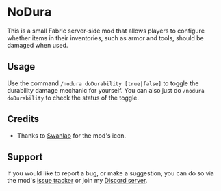 # NoDura

This is a small Fabric server-side mod that allows players to configure whether items in their inventories, such as armor and tools, should be damaged when used.

## Usage

Use the command `/nodura doDurability [true|false]` to toggle the durability damage mechanic for yourself. You can also just do `/nodura doDurability` to check the status of the toggle.

## Credits

- Thanks to [Swanlab](https://github.com/swanslab) for the mod's icon.

## Support

If you would like to report a bug, or make a suggestion, you can do so via the mod's [issue tracker](https://github.com/ArkoSammy12/nodura/issues) or join my [Discord server](https://discord.gg/wScNgcvJ3y). 
